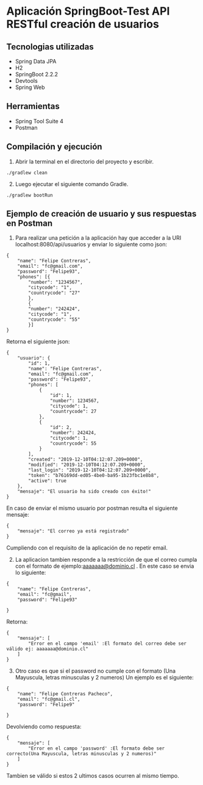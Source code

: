 # Aplicación  SpringBoot-Test API RESTful creación de usuarios
## Tecnologias utilizadas
- Spring Data JPA
- H2
- SpringBoot 2.2.2
- Devtools
- Spring Web

## Herramientas 
- Spring Tool Suite 4
- Postman

## Compilación y ejecución
 
1. Abrir la terminal en el directorio del proyecto y escribir.
```
./gradlew clean
```
2. Luego ejecutar el siguiente comando Gradle.
```
./gradlew bootRun

```
## Ejemplo de creación de usuario y sus respuestas en Postman

1. Para realizar una petición a la aplicación hay que acceder a la URI localhost:8080/api/usuarios y enviar lo siguiente como json:

```
{
	"name": "Felipe Contreras",
	"email": "fc@gmail.com",
	"password": "Felipe93",
	"phones": [{
		"number": "1234567",
		"citycode": "1",
		"countrycode": "27"
		},
		{
		"number": "242424",
		"citycode": "1",
		"countrycode": "55"
		}]
}
```
Retorna el siguiente json:
```
{
    "usuario": {
        "id": 1,
        "name": "Felipe Contreras",
        "email": "fc@gmail.com",
        "password": "Felipe93",
        "phones": [
            {
                "id": 1,
                "number": 1234567,
                "citycode": 1,
                "countrycode": 27
            },
            {
                "id": 2,
                "number": 242424,
                "citycode": 1,
                "countrycode": 55
            }
        ],
        "created": "2019-12-10T04:12:07.209+0000",
        "modified": "2019-12-10T04:12:07.209+0000",
        "last_login": "2019-12-10T04:12:07.209+0000",
        "token": "b76169dd-ed05-4be0-ba95-1b23fbc1e8b8",
        "active": true
    },
    "mensaje": "El usuario ha sido creado con éxito!"
}
```

En caso de enviar el mismo usuario por postman resulta el siguiente mensaje:
```
{
    "mensaje": "El correo ya está registrado"
}
```
Cumpliendo con el requisito de la aplicación de no repetir email.

2. La aplicacion tambien responde a la restricción de que el correo cumpla con el formato de ejemplo:aaaaaaa@dominio.cl .
En este caso se envia lo siguiente:

```
{
	"name": "Felipe Contreras",
	"email": "fc@gmail",
	"password": "Felipe93"
	
}
```
Retorna:
```
{
    "mensaje": [
        "Error en el campo 'email' :El formato del correo debe ser válido ej: aaaaaaa@dominio.cl"
    ]
}
```
3. Otro caso es que si el password no cumple con el formato (Una Mayuscula, letras minusculas y 2 numeros)
Un ejemplo es el siguiente:
```
{
	"name": "Felipe Contreras Pacheco",
	"email": "fc@gmail.cl",
	"password": "Felipe9"
	
}
```
Devolviendo como respuesta:

```
{
    "mensaje": [
        "Error en el campo 'password' :El formato debe ser correcto(Una Mayuscula, letras minusculas y 2 numeros)"
    ]
}
```
Tambien se válido si estos 2 ultimos casos ocurren al mismo tiempo.











